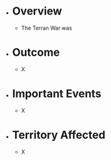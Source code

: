 - # Overview
	- The Terran War was 
- # Outcome
	- X
- # Important Events
	- X
- # Territory Affected
	- X
